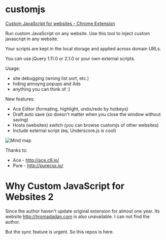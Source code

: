 customjs
========

[Custom JavaScript for websites - Chrome Extension](https://chrome.google.com/webstore/detail/custom-javascript-for-web/poakhlngfciodnhlhhgnaaelnpjljija)

Run custom JavaScript on any website.
Use this tool to inject custom javascript in any website.

Your scripts are kept in the local storage and applied across domain URLs.

You can use jQuery 1.11.0 or 2.1.0 or your own external scripts.

Usage:
- site debugging (wrong list sort, etc.)
- hiding annoyng popups and Ads
- anything you can think of :)

New features:
- Ace Editor (formating, highlight, undo/redo by hotkeys)
- Draft auto save (so doesn't matter when you close the window without saving)
- Hosts (websites) switch (you can browse customjs of other websites)
- Include external script (eq. Underscore.js is cool)

![Mind map](http://hromadadan.com/customjs/mindmap.png)

Thanks to:
- Ace - http://ace.c9.io/
- Pure - http://purecss.io/

# Why Custom JavaScript for Websites 2
Since the author haven't update original extension for almost one year.
Its website http://hromadadan.com is also unavailable.
I can not find the author.

But the sync feature is urgent. So this repos is here.
